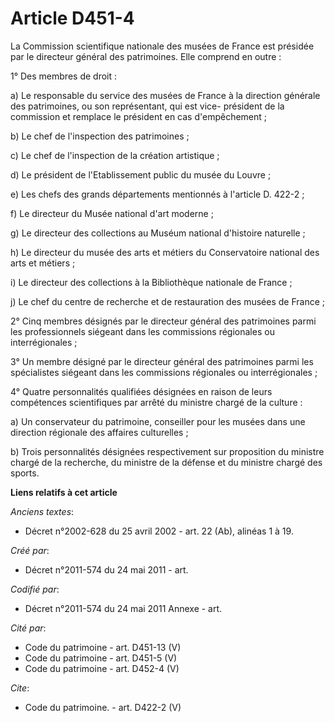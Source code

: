 # Article D451-4

La Commission scientifique nationale des musées de France est présidée par le directeur général des patrimoines. Elle
comprend en outre :

1° Des membres de droit :

a) Le responsable du service des musées de France à la direction générale des patrimoines, ou son représentant, qui est vice-
président de la commission et remplace le président en cas d'empêchement ;

b) Le chef de l'inspection des patrimoines ;

c) Le chef de l'inspection de la création artistique ;

d) Le président de l'Etablissement public du musée du Louvre ;

e) Les chefs des grands départements mentionnés à l'article D. 422-2 ;

f) Le directeur du Musée national d'art moderne ;

g) Le directeur des collections au Muséum national d'histoire naturelle ;

h) Le directeur du musée des arts et métiers du Conservatoire national des arts et métiers ;

i) Le directeur des collections à la Bibliothèque nationale de France ;

j) Le chef du centre de recherche et de restauration des musées de France ;

2° Cinq membres désignés par le directeur général des patrimoines parmi les professionnels siégeant dans les commissions
régionales ou interrégionales ;

3° Un membre désigné par le directeur général des patrimoines parmi les spécialistes siégeant dans les commissions régionales
ou interrégionales ;

4° Quatre personnalités qualifiées désignées en raison de leurs compétences scientifiques par arrêté du ministre chargé de la
culture :

a) Un conservateur du patrimoine, conseiller pour les musées dans une direction régionale des affaires culturelles ;

b) Trois personnalités désignées respectivement sur proposition du ministre chargé de la recherche, du ministre de la défense
et du ministre chargé des sports.

**Liens relatifs à cet article**

_Anciens textes_:

  - Décret n°2002-628 du 25 avril 2002 - art. 22 (Ab), alinéas 1 à 19.

_Créé par_:

  - Décret n°2011-574 du 24 mai 2011  - art.

_Codifié par_:

  - Décret n°2011-574 du 24 mai 2011 Annexe - art.

_Cité par_:

  - Code du patrimoine - art. D451-13 (V)
  - Code du patrimoine - art. D451-5 (V)
  - Code du patrimoine - art. D452-4 (V)

_Cite_:

  - Code du patrimoine. - art. D422-2 (V)
